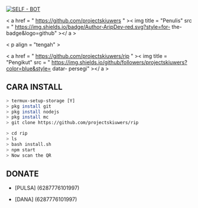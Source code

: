 <p align="center">

</p>

<p align="center">

<a href="#"><img title="SELF - BOT" src="https://img.shields.io/badge/ SELF BOT-green?colorA=%23ff0000&colorB=%23017e40&style=for-the-badge" ></a>

</p>

<p align="center">

<  a   href = " https://github.com/projectskiuwers "  ><  img   title = "Penulis"   src = " https://img.shields.io/badge/Author-AripDev-red.svg?style=for- the-badge&logo=github"  ></  a  >

</p>

< p align = "tengah" >

< a  href = " https://github.com/projectskiuwers/rip " >< img  title = "Pengikut"  src = " https://img.shields.io/github/followers/projectskiuwers?color=blue&style= datar- persegi" ></ a >
</p>




## CARA INSTALL

```bash
> termux-setup-storage [Y]
> pkg install git
> pkg install nodejs
> pkg install mc
> git clone https://github.com/projectskiuwers/rip

> cd rip 
> ls
> bash install.sh 
> npm start
> Now scan the QR
```

## DONATE

- [PULSA] (6287776101997)

- [DANA] (6287776101997)
